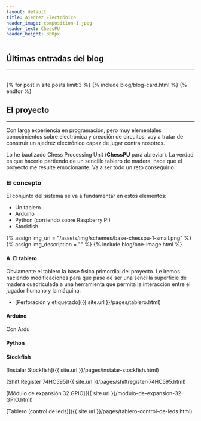 ```yaml
---
layout: default
title: Ajedrez Electrónico
header_image: composition-1.jpeg
header_text: ChessPU
header_height: 300px
---
```

<!-- 
    Menú inspirado en el tipo "Sidenav Overlay Examplo" de https://www.w3schools.com/howto/howto_js_sidenav.asp
    cuyo código de puede ver y probar en w3schools.com/howto/tryit.asp?filename=tryhow_js_sidenav
-->
## Últimas entradas del blog
<hr>
<div class="row">
  <br>
  {% for post in site.posts limit:3 %}      
    {% include blog/blog-card.html %}             
  {% endfor %}  
</div>


## El proyecto
<hr>
Con larga experiencia en programación, pero muy elementales conocimientos sobre electrónica y creación de circuitos, voy a tratar de construir un ajedrez electrónico capaz de jugar contra nosotros.

Lo he bautizado Chess Processing Unit (**ChessPU** para abreviar). La verdad es que hacerlo partiendo de un sencillo tablero de madera, hace que el proyecto me resulte emocionante. Va a ser todo un reto conseguirlo.

### El concepto
El conjunto del sistema se va a fundamentar en estos elementos:
- Un tablero
- Arduino
- Python (corriendo sobre Raspberry PI)
- Stockfish

{% assign img_url = "/assets/img/schemes/base-chesspu-1-small.png" %}
{% assign img_description = "" %}
{% include blog/one-image.html %}

#### A. El tablero
Obviamente el tablero la base física primordial del proyecto. Le iremos haciendo modificaciones para que pase de ser una sencilla superficie de madera cuadriculada a una herramienta que permita la interacción entre el jugador humano y la máquina.

- [Perforación y etiquetado]({{ site.url }}/pages/tablero.html)

#### Arduino
Con Ardu

#### Python



#### Stockfish
[Instalar Stockfish]({{ site.url }}/pages/instalar-stockfish.html)




[Shift Register 74HC595]({{ site.url }}/pages/shiftregister-74HC595.html)

[Módulo de expansión  32 GPIO]({{ site.url }}/modulo-de-expansion-32-GPIO.html)

[Tablero (control de leds)]({{ site.url }}/pages/tablero-control-de-leds.html)

<!--
    Ver si utilizo la paleta de colores https://coolors.co/173753-6daedb-2892d7-1b4353-1d70a2
-->



